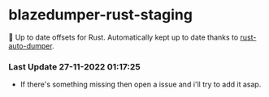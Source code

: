 # blazedumper-rust-staging

🚀 Up to date offsets for Rust. Automatically kept up to date thanks to [rust-auto-dumper](https://github.com/Akandesh/rust-auto-dumper).


### Last Update 27-11-2022 01:17:25
- If there's something missing then open a issue and i'll try to add it asap.